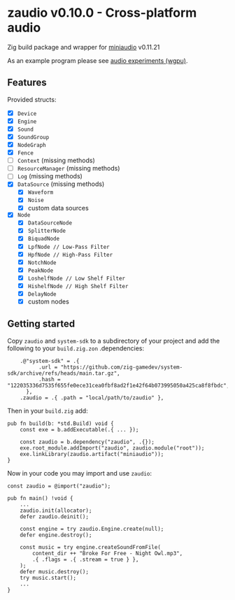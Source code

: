 # zaudio v0.10.0 - Cross-platform audio

Zig build package and wrapper for [miniaudio](https://github.com/mackron/miniaudio) v0.11.21

As an example program please see [audio experiments (wgpu)](https://github.com/michal-z/zig-gamedev/tree/main/samples/audio_experiments_wgpu).

## Features

Provided structs:

- [x] `Device`
- [x] `Engine`
- [x] `Sound`
- [x] `SoundGroup`
- [x] `NodeGraph`
- [x] `Fence`
- [ ] `Context` (missing methods)
- [ ] `ResourceManager` (missing methods)
- [ ] `Log` (missing methods)
- [x] `DataSource` (missing methods)
  - [x] `Waveform`
  - [x] `Noise`
  - [x] custom data sources
- [x] `Node`
  - [x] `DataSourceNode`
  - [x] `SplitterNode`
  - [x] `BiquadNode`
  - [x] `LpfNode // Low-Pass Filter`
  - [x] `HpfNode // High-Pass Filter`
  - [x] `NotchNode`
  - [x] `PeakNode`
  - [x] `LoshelfNode // Low Shelf Filter`
  - [x] `HishelfNode // High Shelf Filter`
  - [x] `DelayNode`
  - [x] custom nodes

## Getting started

Copy `zaudio` and `system-sdk` to a subdirectory of your project and add the following to your `build.zig.zon` .dependencies:
```zig
    .@"system-sdk" = .{
          .url = "https://github.com/zig-gamedev/system-sdk/archive/refs/heads/main.tar.gz",
          .hash = "122035336d7535f655fe0ece31cea0fbf8ad2f1e42f64b073995050a425ca8f8fbdc",
      },
    .zaudio = .{ .path = "local/path/to/zaudio" },
```

Then in your `build.zig` add:

```zig
pub fn build(b: *std.Build) void {
    const exe = b.addExecutable(.{ ... });

    const zaudio = b.dependency("zaudio", .{});
    exe.root_module.addImport("zaudio", zaudio.module("root"));
    exe.linkLibrary(zaudio.artifact("miniaudio"));
}
```

Now in your code you may import and use `zaudio`:

```zig
const zaudio = @import("zaudio");

pub fn main() !void {
    ...
    zaudio.init(allocator);
    defer zaudio.deinit();

    const engine = try zaudio.Engine.create(null);
    defer engine.destroy();

    const music = try engine.createSoundFromFile(
        content_dir ++ "Broke For Free - Night Owl.mp3",
        .{ .flags = .{ .stream = true } },
    );
    defer music.destroy();
    try music.start();
    ...
}
```
